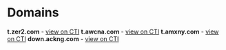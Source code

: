 # Domains

**t.zer2.com** - [view on CTI](https://threatintelligence.guardicore.com/domain/t.zer2.com)
**t.awcna.com** - [view on CTI](https://threatintelligence.guardicore.com/domain/t.awcna.com)
**t.amxny.com** - [view on CTI](https://threatintelligence.guardicore.com/domain/t.amxny.com)
**down.ackng.com** - [view on CTI](https://threatintelligence.guardicore.com/domain/down.ackng.com)
